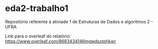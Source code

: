 # eda2-trabalho1
Repositório referente à ativiade 1 de Estruturas de Dados e algoritmos 2 - UFBA


Link para o overleaf do relatório: https://www.overleaf.com/8683434146mgwdsxtphkwr
